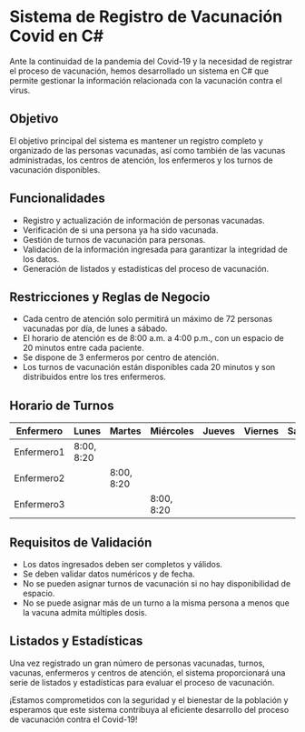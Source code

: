 
# Sistema de Registro de Vacunación Covid en C#

Ante la continuidad de la pandemia del Covid-19 y la necesidad de registrar el proceso de vacunación, hemos desarrollado un sistema en C# que permite gestionar la información relacionada con la vacunación contra el virus.

## Objetivo
El objetivo principal del sistema es mantener un registro completo y organizado de las personas vacunadas, así como también de las vacunas administradas, los centros de atención, los enfermeros y los turnos de vacunación disponibles.

## Funcionalidades
- Registro y actualización de información de personas vacunadas.
- Verificación de si una persona ya ha sido vacunada.
- Gestión de turnos de vacunación para personas.
- Validación de la información ingresada para garantizar la integridad de los datos.
- Generación de listados y estadísticas del proceso de vacunación.

## Restricciones y Reglas de Negocio
- Cada centro de atención solo permitirá un máximo de 72 personas vacunadas por día, de lunes a sábado.
- El horario de atención es de 8:00 a.m. a 4:00 p.m., con un espacio de 20 minutos entre cada paciente.
- Se dispone de 3 enfermeros por centro de atención.
- Los turnos de vacunación están disponibles cada 20 minutos y son distribuidos entre los tres enfermeros.

## Horario de Turnos
|Enfermero |Lunes	|Martes	|Miércoles	|Jueves	|Viernes	|Sábado
|----------|--------|-------|-----------|-------|-----------|------|
|Enfermero1|8:00, 8:20	|
|Enfermero2|        |8:00, 8:20				
Enfermero3 |		|           | 8:00, 8:20			

## Requisitos de Validación
- Los datos ingresados deben ser completos y válidos.
- Se deben validar datos numéricos y de fecha.
- No se pueden asignar turnos de vacunación si no hay disponibilidad de espacio.
- No se puede asignar más de un turno a la misma persona a menos que la vacuna admita múltiples dosis.

## Listados y Estadísticas
Una vez registrado un gran número de personas vacunadas, turnos, vacunas, enfermeros y centros de atención, el sistema proporcionará una serie de listados y estadísticas para evaluar el proceso de vacunación.

¡Estamos comprometidos con la seguridad y el bienestar de la población y esperamos que este sistema contribuya al eficiente desarrollo del proceso de vacunación contra el Covid-19!
